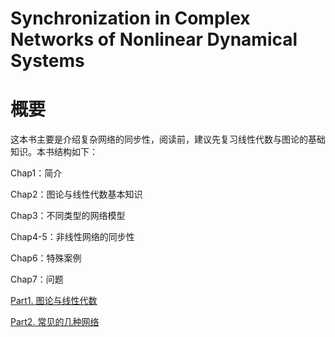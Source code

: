 # Synchronization in Complex Networks of Nonlinear Dynamical Systems

# 概要

这本书主要是介绍复杂网络的同步性，阅读前，建议先复习线性代数与图论的基础知识。本书结构如下：

Chap1：简介

Chap2：图论与线性代数基本知识

Chap3：不同类型的网络模型

Chap4-5：非线性网络的同步性

Chap6：特殊案例

Chap7：问题

[Part1. 图论与线性代数](https://github.com/TongKang1/StudyNote/blob/main/Part1%20%E5%9B%BE%E8%AE%BA%E4%B8%8E%E7%BA%BF%E6%80%A7%E4%BB%A3%E6%95%B0%20.md)

[Part2. 常见的几种网络](https://www.notion.so/Part2-536f336503c740c5a51261da4dcc7506)
